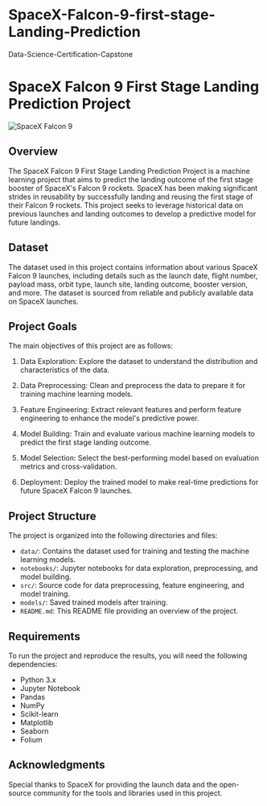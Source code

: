 # SpaceX-Falcon-9-first-stage-Landing-Prediction
Data-Science-Certification-Capstone
# SpaceX Falcon 9 First Stage Landing Prediction Project

![SpaceX Falcon 9](https://www.spacex.com/static/images/ogimage.jpg)

## Overview

The SpaceX Falcon 9 First Stage Landing Prediction Project is a machine learning project that aims to predict the landing outcome of the first stage booster of SpaceX's Falcon 9 rockets. SpaceX has been making significant strides in reusability by successfully landing and reusing the first stage of their Falcon 9 rockets. This project seeks to leverage historical data on previous launches and landing outcomes to develop a predictive model for future landings.

## Dataset

The dataset used in this project contains information about various SpaceX Falcon 9 launches, including details such as the launch date, flight number, payload mass, orbit type, launch site, landing outcome, booster version, and more. The dataset is sourced from reliable and publicly available data on SpaceX launches.

## Project Goals

The main objectives of this project are as follows:

1. Data Exploration: Explore the dataset to understand the distribution and characteristics of the data.

2. Data Preprocessing: Clean and preprocess the data to prepare it for training machine learning models.

3. Feature Engineering: Extract relevant features and perform feature engineering to enhance the model's predictive power.

4. Model Building: Train and evaluate various machine learning models to predict the first stage landing outcome.

5. Model Selection: Select the best-performing model based on evaluation metrics and cross-validation.

6. Deployment: Deploy the trained model to make real-time predictions for future SpaceX Falcon 9 launches.

## Project Structure

The project is organized into the following directories and files:

- `data/`: Contains the dataset used for training and testing the machine learning models.
- `notebooks/`: Jupyter notebooks for data exploration, preprocessing, and model building.
- `src/`: Source code for data preprocessing, feature engineering, and model training.
- `models/`: Saved trained models after training.
- `README.md`: This README file providing an overview of the project.

## Requirements

To run the project and reproduce the results, you will need the following dependencies:

- Python 3.x
- Jupyter Notebook
- Pandas
- NumPy
- Scikit-learn
- Matplotlib
- Seaborn
- Folium


## Acknowledgments

Special thanks to SpaceX for providing the launch data and the open-source community for the tools and libraries used in this project.
